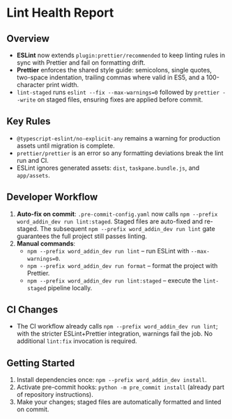 # Lint Health Report

## Overview

- **ESLint** now extends `plugin:prettier/recommended` to keep linting rules in sync with Prettier and fail on formatting drift.
- **Prettier** enforces the shared style guide: semicolons, single quotes, two-space indentation, trailing commas where valid in ES5, and a 100-character print width.
- `lint-staged` runs `eslint --fix --max-warnings=0` followed by `prettier --write` on staged files, ensuring fixes are applied before commit.

## Key Rules

- `@typescript-eslint/no-explicit-any` remains a warning for production assets until migration is complete.
- `prettier/prettier` is an error so any formatting deviations break the lint run and CI.
- ESLint ignores generated assets: `dist`, `taskpane.bundle.js`, and `app/assets`.

## Developer Workflow

1. **Auto-fix on commit**: `.pre-commit-config.yaml` now calls `npm --prefix word_addin_dev run lint:staged`. Staged files are auto-fixed and re-staged. The subsequent `npm --prefix word_addin_dev run lint` gate guarantees the full project still passes linting.
2. **Manual commands**:
   - `npm --prefix word_addin_dev run lint` – run ESLint with `--max-warnings=0`.
   - `npm --prefix word_addin_dev run format` – format the project with Prettier.
   - `npm --prefix word_addin_dev run lint:staged` – execute the `lint-staged` pipeline locally.

## CI Changes

- The CI workflow already calls `npm --prefix word_addin_dev run lint`; with the stricter ESLint+Prettier integration, warnings fail the job. No additional `lint:fix` invocation is required.

## Getting Started

1. Install dependencies once: `npm --prefix word_addin_dev install`.
2. Activate pre-commit hooks: `python -m pre_commit install` (already part of repository instructions).
3. Make your changes; staged files are automatically formatted and linted on commit.
